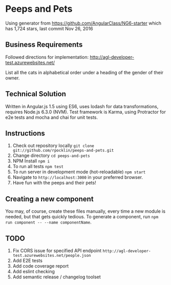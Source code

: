 # Peeps and Pets

Using generator from https://github.com/AngularClass/NG6-starter which has 1,724 stars, last commit Nov 26, 2016

## Business Requirements
Followed directions for implementation: http://agl-developer-test.azurewebsites.net/

List all the cats in alphabetical order under a heading of the gender of their owner.
   
## Technical Solution
Written in Angular.js 1.5 using ES6, uses lodash for data transformations, requires Node.js 6.3.0 (NVM).
Test framework is Karma, using Protractor for e2e tests and mocha and chai for unit tests.
   
## Instructions
1. Check out repository locally
   `git clone git://github.com/rpocklin/peeps-and-pets.git`
1. Change directory
   `cd peeps-and-pets`
1. NPM Install
   `npm i`
1. To run all tests
   `npm test`
1. To run server in development mode (hot-reloadable)
   `npm start`
1. Navigate to `http://localhost:3000` in your preferred browser.
1. Have fun with the peeps and their pets!   
   
## Creating a new component
You may, of course, create these files manually, every time a new module is needed, but that gets quickly tedious.
To generate a component, run `npm run component -- --name componentName`.

## TODO
1.  Fix CORS issue for specified API endpoint `http://agl-developer-test.azurewebsites.net/people.json`
1.  Add E2E tests
1.  Add code coverage report
1.  Add eslint checking
1.  Add semantic release / changelog toolset

